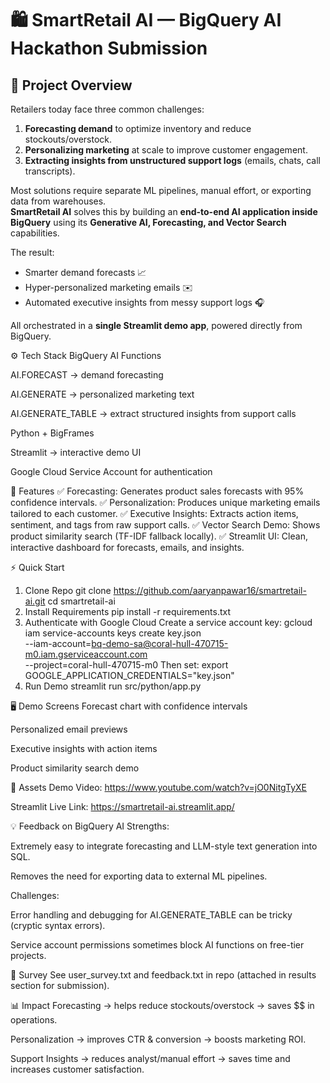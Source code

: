 # 🛍️ SmartRetail AI — BigQuery AI Hackathon Submission

## 📌 Project Overview
Retailers today face three common challenges:  
1. **Forecasting demand** to optimize inventory and reduce stockouts/overstock.  
2. **Personalizing marketing** at scale to improve customer engagement.  
3. **Extracting insights from unstructured support logs** (emails, chats, call transcripts).  

Most solutions require separate ML pipelines, manual effort, or exporting data from warehouses.  
**SmartRetail AI** solves this by building an **end-to-end AI application inside BigQuery** using its **Generative AI, Forecasting, and Vector Search** capabilities.  

The result:  
- Smarter demand forecasts 📈  
- Hyper-personalized marketing emails ✉️  
- Automated executive insights from messy support logs 🎧  

All orchestrated in a **single Streamlit demo app**, powered directly from BigQuery.  

⚙️ Tech Stack
BigQuery AI Functions

AI.FORECAST → demand forecasting

AI.GENERATE → personalized marketing text

AI.GENERATE_TABLE → extract structured insights from support calls

Python + BigFrames

Streamlit → interactive demo UI

Google Cloud Service Account for authentication

🚀 Features
✅ Forecasting: Generates product sales forecasts with 95% confidence intervals.
✅ Personalization: Produces unique marketing emails tailored to each customer.
✅ Executive Insights: Extracts action items, sentiment, and tags from raw support calls.
✅ Vector Search Demo: Shows product similarity search (TF-IDF fallback locally).
✅ Streamlit UI: Clean, interactive dashboard for forecasts, emails, and insights.

⚡ Quick Start
1. Clone Repo
git clone https://github.com/aaryanpawar16/smartretail-ai.git
cd smartretail-ai
2. Install Requirements
pip install -r requirements.txt
3. Authenticate with Google Cloud
Create a service account key:
gcloud iam service-accounts keys create key.json \
  --iam-account=bq-demo-sa@coral-hull-470715-m0.iam.gserviceaccount.com \
  --project=coral-hull-470715-m0
Then set:
export GOOGLE_APPLICATION_CREDENTIALS="key.json"
4. Run Demo
streamlit run src/python/app.py

🖥️ Demo Screens
Forecast chart with confidence intervals

Personalized email previews

Executive insights with action items

Product similarity search demo

🎥 Assets
Demo Video: https://www.youtube.com/watch?v=jO0NitgTyXE

Streamlit Live Link: https://smartretail-ai.streamlit.app/

💡 Feedback on BigQuery AI
Strengths:

Extremely easy to integrate forecasting and LLM-style text generation into SQL.

Removes the need for exporting data to external ML pipelines.

Challenges:

Error handling and debugging for AI.GENERATE_TABLE can be tricky (cryptic syntax errors).

Service account permissions sometimes block AI functions on free-tier projects.

📝 Survey
See user_survey.txt and feedback.txt in repo (attached in results section for submission).

📊 Impact
Forecasting → helps reduce stockouts/overstock → saves $$ in operations.

Personalization → improves CTR & conversion → boosts marketing ROI.

Support Insights → reduces analyst/manual effort → saves time and increases customer satisfaction.

